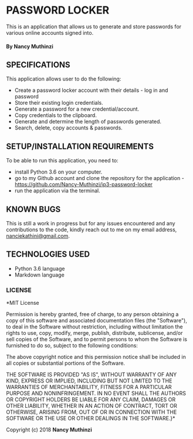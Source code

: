 # PASSWORD LOCKER
This is an application that allows us to generate and store passwords for various online accounts signed into.

#### By Nancy Muthinzi

## SPECIFICATIONS
This application allows user to do the following:
- Create a password locker account with their details - log in and password
- Store their existing login credentials.
- Generate a password for a new credential/account.
- Copy credentials to the clipboard.
- Generate and determine the length of passwords generated.
- Search, delete, copy accounts & passwords.

## SETUP/INSTALLATION REQUIREMENTS
To be able to run this application, you need to:
- install Python 3.6 on your computer.
- go to my Github account and clone the repository for the application - https://github.com/Nancy-Muthinzi/ip3-password-locker
- run the application via the terminal.

## KNOWN BUGS
This is still a work in progress but for any issues encountered and any contributions to the code, kindly reach out to me on my email address, nanciekathini@gmail.com.

## TECHNOLOGIES USED
- Python 3.6 language
- Markdown language

### LICENSE
*MIT License

Permission is hereby granted, free of charge, to any person obtaining a copy
of this software and associated documentation files (the "Software"), to deal
in the Software without restriction, including without limitation the rights
to use, copy, modify, merge, publish, distribute, sublicense, and/or sell
copies of the Software, and to permit persons to whom the Software is
furnished to do so, subject to the following conditions:

The above copyright notice and this permission notice shall be included in all
copies or substantial portions of the Software.

THE SOFTWARE IS PROVIDED "AS IS", WITHOUT WARRANTY OF ANY KIND, EXPRESS OR
IMPLIED, INCLUDING BUT NOT LIMITED TO THE WARRANTIES OF MERCHANTABILITY,
FITNESS FOR A PARTICULAR PURPOSE AND NONINFRINGEMENT. IN NO EVENT SHALL THE
AUTHORS OR COPYRIGHT HOLDERS BE LIABLE FOR ANY CLAIM, DAMAGES OR OTHER
LIABILITY, WHETHER IN AN ACTION OF CONTRACT, TORT OR OTHERWISE, ARISING FROM,
OUT OF OR IN CONNECTION WITH THE SOFTWARE OR THE USE OR OTHER DEALINGS IN THE
SOFTWARE.}*

Copyright (c) 2018 **Nancy Muthinzi**
